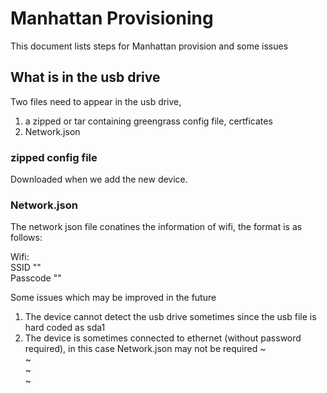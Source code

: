 # Manhattan Provisioning
  This document lists steps for Manhattan provision and some issues
  
  
  ## What is in the usb drive
  Two files need to appear in the usb drive,
  1. a zipped or tar containing greengrass config file, certficates
  2. Network.json
  
  ###  zipped config file
  Downloaded when we add the new device.
  
  ### Network.json
  The network json file conatines the information of wifi, the format is as
  follows:
  
  Wifi:\
      SSID ""\
      Passcode ""
  
  
  Some issues which may be improved in the future
  1. The device cannot detect the usb drive sometimes since the usb file is hard
  coded as sda1
  2. The device is sometimes connected to ethernet (without password required), in this case
  Network.json may not be required
  ~                                                                                                                                                                        
  ~                                                                                                                                                                        
  ~                                                                                                                                                                        
  ~                                                
